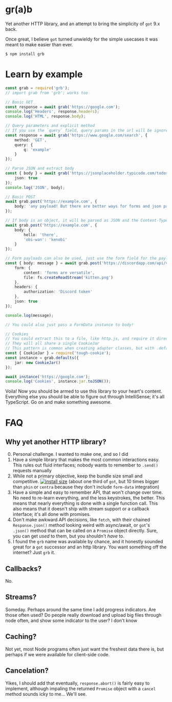 # gr(a)b

Yet another HTTP library, and an attempt to bring the simplicity of `got` 9.x back.

Once great, I believe `got` turned unwieldy for the simple usecases it was meant to make easier than ever.

```console
$ npm install grb
```

# Learn by example
```ts
const grab = require('grb');
// import grab from 'grb'; works too

// Basic GET
const response = await grab('https://google.com');
console.log('Headers', response.headers);
console.log('HTML', response.body);

// Query parameters and explicit method
// If you use the `query` field, query params in the url will be ignored
const response = await grab('https://www.google.com/search', {
    method: 'GET',
    query: {
        q: 'example'
    }
});

// Parse JSON and extract body
const { body } = await grab('https://jsonplaceholder.typicode.com/todos/1', {
    json: true
});
console.log('JSON', body);

// Basic POST
await grab.post('https://example.com', {
    body: 'any payload! But there are better ways for forms and json payloads'
});

// If body is an object, it will be parsed as JSON and the Content-Type header will be set to application/json
await grab.post('https://example.com', {
    body: {
        hello: 'there',
        'obi-wan': 'kenobi'
    }
});

// Form payloads can also be used, just use the form field for the payload
const { body: message } = await grab.post('https://discordapp.com/api/v6/channels/505815497598828570/messages', {
    form: {
        content: 'forms are versatile',
        file: fs.createReadStream('kitten.png')
    },
    headers: {
        authorization: 'Discord token'
    },
    json: true
});

console.log(message);

// You could also just pass a FormData instance to body!

// Cookies
// You could extract this to a file, like http.js, and require it directly from other files
// They will all share a single CookieJar
// This pattern is common when creating adapter classes, but with .defaults, a complete class is often overkill
const { CookieJar } = require('tough-cookie');
const instance = grab.defaults({
    jar: new CookieJar()
});

await instance('https://google.com');
console.log('Cookies', instance.jar.toJSON());
```

Voila! Now you should be armed to use this library to your heart's content. Everything else you should be able to figure out through IntelliSense; it's all TypeScript. Go on and make something awesome.

# FAQ
## Why yet another HTTP library?
0. Personal challenge. I wanted to make one, and so I did
1. Have a simple library that makes the most common interactions easy. This rules out fluid interfaces; nobody wants to remember to `.send()` requests manually
2. While not a primary objective, keep the bundle size small and competitive.
[![install size](https://packagephobia.now.sh/badge?p=grb)](https://packagephobia.now.sh/result?p=grb) (about one third of `got`, but 10 times bigger than `phin` or `centra` because they don't include `form-data` integration)
3. Have a simple and easy to remember API, that won't change over time. No need to re-learn everything, and the less keystrokes, the better. This means that nearly everything is done with a single function call. This also means that it doesn't ship with stream support or a callback interface; it's all done with promises.
4. Don't make awkward API decisions, like `fetch`, with their chained `Response.json()` method looking weird with async/await, or `got`'s `.json()` method that can be called on a `Promise` object directly. Sure, you can get *used* to them, but you shouldn't *have* to.
5. I found the `grb` name was available by chance, and it honestly sounded great for a `got` successor and an http library. You want something off the internet? Just `grb` it.

## Callbacks?
No.

## Streams?
Someday. Perhaps around the same time I add progress indicators. Are those often used? Do people really download and upload big files through node often, and show some indicator to the user? I don't know

## Caching?
Not yet, most Node programs often just want the freshest data there is, but perhaps if we were available for client-side code.

## Cancelation?
Yikes, I should add that eventually, `response.abort()` is fairly easy to implement, although impaling the returned `Promise` object with a `cancel` method sounds icky to me... We'll see.